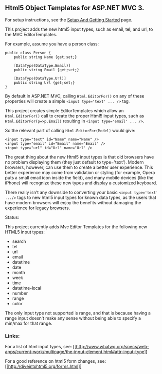 ## Html5 Object Templates for ASP.NET MVC 3.

For setup instructions, see the [Setup And Getting Started](https://github.com/srkirkland/Html5MvcTemplates/wiki/Setup-And-Getting-Started) page.

This project adds the new html5 input types, such as email, tel, and url, to the MVC EditorTemplates.

For example, assume you have a person class:

	public class Person {
	    public string Name {get;set;}

	    [DataType(DataType.Email)]
	    public string Email {get;set;}

	    [DataType(DataType.Url)]
	    public string Url {get;set;}
	}

By default in ASP.NET MVC, calling `Html.EditorFor()` on any of these properties will create a simple `<input type='text' ... />` tag.

This project creates simple EditorTemplates which allow an `Html.EditorFor()` call to create the proper Html5 input types, such as `Html.EditorFor(p=>p.Email)` resulting in `<input type='email' ... />`.

So the relevant part of calling `Html.EditorFor(Model)` would give:

	<input type="text" id="Name" name="Name" />
	<input type="email" id="Email" name="Email" />
	<input type="url" id="Url" name="Url" />

The great thing about the new Html5 input types is that old browsers have no problem displaying them (they just default to type='text').  Modern browsers, however, can use them to create a better user experience.  This better experience may come from validation or styling (for example, Opera puts a small email icon inside the field), and many mobile devices (like the iPhone) will recognize these new types and display a customized keyboard.

There really isn't any downside to converting your basic `<input type='text' .../>` tags to new html5 input types for known data types, as the users that have modern browsers will enjoy the benefits without damaging the experience for legacy browsers.

Status:

This project currently adds Mvc Editor Templates for the following new HTML5 input types:

* search
* tel
* url
* email
* datetime
* date
* month
* week
* time
* datetime-local
* number
* range
* color

The only input type not supported is range, and that is because having a range input doesn't make any sense without being able to specify a min/max for that range.

### Links:
For a list of html input types, see: [[http://www.whatwg.org/specs/web-apps/current-work/multipage/the-input-element.html#attr-input-type]]

For a good reference on html5 form changes, see: [[http://diveintohtml5.org/forms.html]]